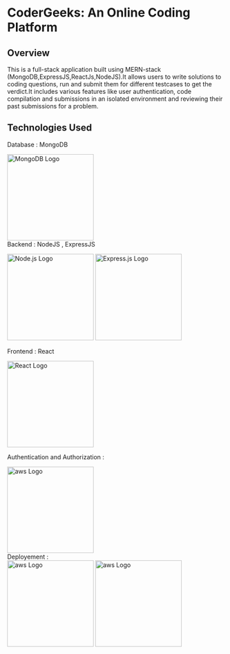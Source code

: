 
# CoderGeeks: An Online Coding Platform

## Overview

This is a full-stack application built using MERN-stack (MongoDB,ExpressJS,ReactJs,NodeJS).It allows users to write solutions to coding questions, run and submit them for different testcases to get the verdict.It includes various features like user authentication, code compilation and submissions in an isolated environment and reviewing their past submissions for a problem.


## Technologies Used

Database : MongoDB
<div>
<img src="https://www.vectorlogo.zone/logos/mongodb/mongodb-ar21.svg" alt="MongoDB Logo" width="200"/>
</div>
Backend : NodeJS , ExpressJS
<p>
  <img src="https://www.vectorlogo.zone/logos/nodejs/nodejs-ar21.svg" alt="Node.js Logo" width="200"/>
  <img src="https://github.com/Arpan783808/OJ-Project/assets/123624309/0f9c5307-3084-43fc-8350-771b83628b64" alt="Express.js Logo" width="200"/> 
</p>

Frontend : React
<div>
<img src="https://www.vectorlogo.zone/logos/reactjs/reactjs-ar21.svg" alt="React Logo" width="200"/>
</div>

Authentication and Authorization :
<div>
<img src="https://github.com/Yash19652/Online-Judge/assets/113798540/40acbef9-ce41-4ac8-90e8-739fa5b4be1d" alt="aws Logo" width="200"/>
</div>
Deployement : 
<div>
<img src="https://github.com/Yash19652/Online-Judge/assets/113798540/dcd10ad5-794d-44ea-b994-e28cd4c5bd87" alt="aws Logo" width="200"/>
<img src="https://github.com/Yash19652/Online-Judge/assets/113798540/1542d579-9159-4760-b590-1710f391849c" alt="aws Logo" width="200"/>
</div>







